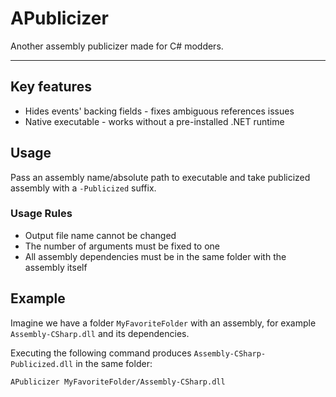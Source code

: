 # APublicizer

Another assembly publicizer made for C# modders.

---

## Key features

- Hides events' backing fields - fixes ambiguous references issues
- Native executable - works without a pre-installed .NET runtime

## Usage

Pass an assembly name/absolute path to executable and take publicized assembly with a `-Publicized` suffix.

### Usage Rules

- Output file name cannot be changed
- The number of arguments must be fixed to one
- All assembly dependencies must be in the same folder with the assembly itself

## Example

Imagine we have a folder `MyFavoriteFolder` with an assembly, for example `Assembly-CSharp.dll` and its dependencies.

Executing the following command produces `Assembly-CSharp-Publicized.dll` in the same folder:

```bash
APublicizer MyFavoriteFolder/Assembly-CSharp.dll
```
